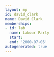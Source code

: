 ```yaml
---
layout: mp
id: david_clark
name: David Clark
memberships:
- id: lab
  name: Labour Party
  start: 
  end: '2000-07-05'
autogenerated: true
---
```

